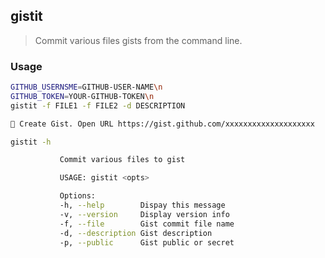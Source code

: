 ## gistit

> Commit various files gists from the command line.

### Usage

```sh
GITHUB_USERNSME=GITHUB-USER-NAME\n
GITHUB_TOKEN=YOUR-GITHUB-TOKEN\n
gistit -f FILE1 -f FILE2 -d DESCRIPTION

🚀 Create Gist. Open URL https://gist.github.com/xxxxxxxxxxxxxxxxxxxx
```

```sh
gistit -h

           Commit various files to gist

           USAGE: gistit <opts>

           Options:
           -h, --help        Dispay this message
           -v, --version     Display version info
           -f, --file        Gist commit file name
           -d, --description Gist description
           -p, --public      Gist public or secret
```
